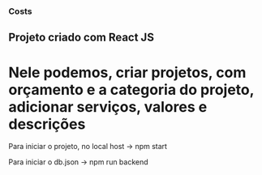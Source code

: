 ### Costs
## Projeto criado com React JS
# Nele podemos, criar projetos, com orçamento e a categoria do projeto, adicionar serviços, valores e descrições
Para iniciar o projeto, no local host -> npm start

Para iniciar o db.json -> npm run backend
